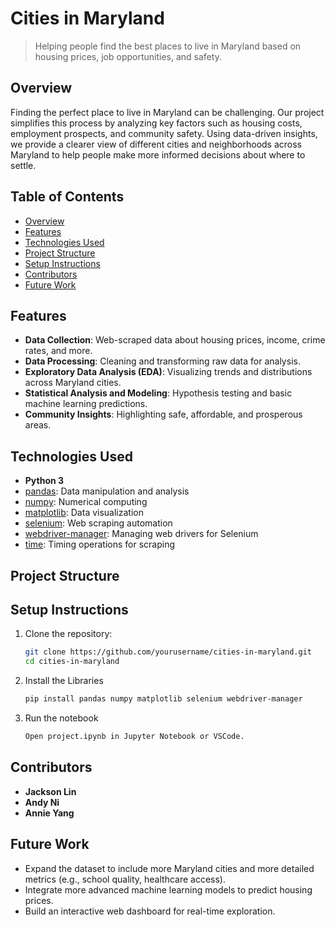 # Cities in Maryland

> Helping people find the best places to live in Maryland based on housing prices, job opportunities, and safety.

## Overview

Finding the perfect place to live in Maryland can be challenging. Our project simplifies this process by analyzing key factors such as housing costs, employment prospects, and community safety. Using data-driven insights, we provide a clearer view of different cities and neighborhoods across Maryland to help people make more informed decisions about where to settle.

## Table of Contents

- [Overview](#overview)
- [Features](#features)
- [Technologies Used](#technologies-used)
- [Project Structure](#project-structure)
- [Setup Instructions](#setup-instructions)
- [Contributors](#contributors)
- [Future Work](#future-work)

## Features

- **Data Collection**: Web-scraped data about housing prices, income, crime rates, and more.
- **Data Processing**: Cleaning and transforming raw data for analysis.
- **Exploratory Data Analysis (EDA)**: Visualizing trends and distributions across Maryland cities.
- **Statistical Analysis and Modeling**: Hypothesis testing and basic machine learning predictions.
- **Community Insights**: Highlighting safe, affordable, and prosperous areas.

## Technologies Used

- **Python 3**
- [pandas](https://pandas.pydata.org/): Data manipulation and analysis
- [numpy](https://numpy.org/): Numerical computing
- [matplotlib](https://matplotlib.org/): Data visualization
- [selenium](https://www.selenium.dev/): Web scraping automation
- [webdriver-manager](https://pypi.org/project/webdriver-manager/): Managing web drivers for Selenium
- [time](https://docs.python.org/3/library/time.html): Timing operations for scraping

## Project Structure


## Setup Instructions

1. Clone the repository:
   ```bash
   git clone https://github.com/yourusername/cities-in-maryland.git
   cd cities-in-maryland
2. Install the Libraries
   ```bash
   pip install pandas numpy matplotlib selenium webdriver-manager
3. Run the notebook
   ```bash
   Open project.ipynb in Jupyter Notebook or VSCode.

## Contributors

- **Jackson Lin**
- **Andy Ni**
- **Annie Yang**

## Future Work

- Expand the dataset to include more Maryland cities and more detailed metrics (e.g., school quality, healthcare access).
- Integrate more advanced machine learning models to predict housing prices.
- Build an interactive web dashboard for real-time exploration.

